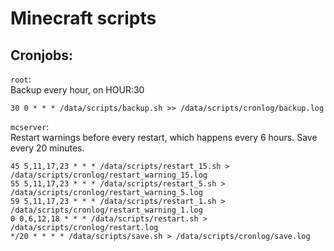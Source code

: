 # Minecraft scripts

## Cronjobs:
``root``:  
Backup every hour, on HOUR:30
```
30 0 * * * /data/scripts/backup.sh >> /data/scripts/cronlog/backup.log
```
``mcserver``:  
Restart warnings before every restart, which happens every 6 hours. Save every 20 minutes.
```
45 5,11,17,23 * * * /data/scripts/restart_15.sh > /data/scripts/cronlog/restart_warning_15.log
55 5,11,17,23 * * * /data/scripts/restart_5.sh > /data/scripts/cronlog/restart_warning_5.log
59 5,11,17,23 * * * /data/scripts/restart_1.sh > /data/scripts/cronlog/restart_warning_1.log
0 0,6,12,18 * * * /data/scripts/restart.sh > /data/scripts/cronlog/restart.log
*/20 * * * * /data/scripts/save.sh > /data/scripts/cronlog/save.log
```

